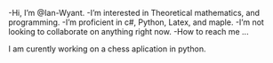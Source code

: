 -Hi, I’m @Ian-Wyant.
-I’m interested in Theoretical mathematics, and programming.
-I’m proficient in c#, Python, Latex, and maple.
-I’m not looking to collaborate on anything right now.
-How to reach me ...

I am curently working on a chess aplication in python.
